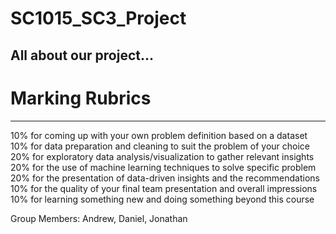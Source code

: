 # SC1015_SC3_Project

## All about our project...









# Marking Rubrics
---
10% for coming up with your own problem definition based on a dataset
10% for data preparation and cleaning to suit the problem of your choice
20% for exploratory data analysis/visualization to gather relevant insights
20% for the use of machine learning techniques to solve specific problem
20% for the presentation of data-driven insights and the recommendations
10% for the quality of your final team presentation and overall impressions
10% for learning something new and doing something beyond this course

Group Members: Andrew, Daniel, Jonathan
